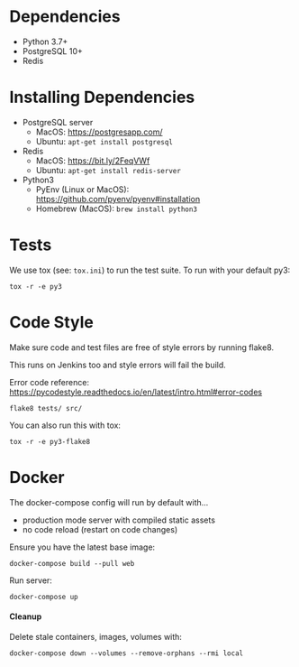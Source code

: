 Dependencies
============
- Python 3.7+
- PostgreSQL 10+
- Redis

Installing Dependencies
=======================
- PostgreSQL server
    - MacOS: https://postgresapp.com/
    - Ubuntu: ``apt-get install postgresql``
- Redis
    - MacOS: https://bit.ly/2FeqVWf
    - Ubuntu: ``apt-get install redis-server``
- Python3
    - PyEnv (Linux or MacOS): https://github.com/pyenv/pyenv#installation
    - Homebrew (MacOS): ``brew install python3``            


Tests
=====
We use tox (see: `tox.ini`) to run the test suite. To run with your default py3:

    tox -r -e py3


Code Style
==========
Make sure code and test files are free of style errors by running flake8.
 
This runs on Jenkins too and style errors will fail the build.

Error code reference: https://pycodestyle.readthedocs.io/en/latest/intro.html#error-codes

    flake8 tests/ src/

You can also run this with tox:

    tox -r -e py3-flake8
    
Docker
======================
The docker-compose config will run by default with...
  - production mode server with compiled static assets
  - no code reload (restart on code changes)
  
Ensure you have the latest base image:
    
    docker-compose build --pull web

Run server:
 
    docker-compose up


#### Cleanup
Delete stale containers, images, volumes with:

    docker-compose down --volumes --remove-orphans --rmi local
